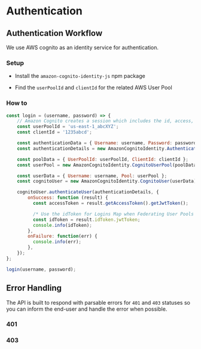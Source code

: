 # Authentication

## Authentication Workflow

We use AWS cognito as an identity service for authentication.

### Setup

- Install the `amazon-cognito-identity-js` npm package

- Find the `userPoolId` and `clientId` for the related AWS User Pool

### How to
```js
const login = (username, password) => {
	// Amazon Cognito creates a session which includes the id, access, and refresh tokens of an authenticated user.
	const userPoolId = 'us-east-1_abcXYZ';
	const clientId = '1235abcd';

	const authenticationData = { Username: username, Password: password };
	const authenticationDetails = new AmazonCognitoIdentity.AuthenticationDetails(authenticationData);

	const poolData = { UserPoolId: userPoolId, ClientId: clientId };
	const userPool = new AmazonCognitoIdentity.CognitoUserPool(poolData);

	const userData = { Username: username, Pool: userPool };
	const cognitoUser = new AmazonCognitoIdentity.CognitoUser(userData);

	cognitoUser.authenticateUser(authenticationDetails, {
	    onSuccess: function (result) {
	      const accessToken = result.getAccessToken().getJwtToken();

	      /* Use the idToken for Logins Map when Federating User Pools with identity pools or when passing through an Authorization Header to an API Gateway Authorizer */
	      const idToken = result.idToken.jwtToken;
	      console.info(idToken);
	    },
	    onFailure: function(err) {
	      console.info(err);
	    },
	});
};

login(username, password);
```

## Error Handling

The API is built to respond with parsable errors for `401` and `403` statuses so you can inform the end-user and handle the error when possible.

### 401
<!-- TODO add examples -->

### 403
<!-- TODO add examples -->
